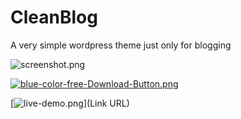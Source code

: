 # CleanBlog

A very simple wordpress theme just only for blogging

![screenshot.png](https://bitbucket.org/repo/68MA97/images/2001133518-screenshot.png)



[![blue-color-free-Download-Button.png](https://bitbucket.org/repo/68MA97/images/3415470568-blue-color-free-Download-Button.png)](https://bitbucket.org/kingrayhan/cleanblog-wordpress-theme/get/1560f07e972e.zip)


[![live-demo.png](https://bitbucket.org/repo/68MA97/images/3692721187-live-demo.png)](Link URL)